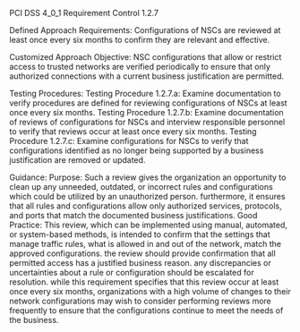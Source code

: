 PCI DSS 4_0_1 Requirement Control 1.2.7

Defined Approach Requirements:
Configurations of NSCs are reviewed at least once every six months to confirm they are relevant and effective.

Customized Approach Objective:
NSC configurations that allow or restrict access to trusted networks are verified periodically to ensure that only authorized connections with a current business justification are permitted.

Testing Procedures:
Testing Procedure 1.2.7.a: Examine documentation to verify procedures are defined for reviewing configurations of NSCs at least once every six months.
Testing Procedure 1.2.7.b: Examine documentation of reviews of configurations for NSCs and interview responsible personnel to verify that reviews occur at least once every six months.
Testing Procedure 1.2.7.c: Examine configurations for NSCs to verify that configurations identified as no longer being supported by a business justification are removed or updated.

Guidance:
Purpose: Such a review gives the organization an opportunity to clean up any unneeded, outdated, or incorrect rules and configurations which could be utilized by an unauthorized person. furthermore, it ensures that all rules and configurations allow only authorized services, protocols, and ports that match the documented business justifications. Good Practice: This review, which can be implemented using manual, automated, or system-based methods, is intended to confirm that the settings that manage traffic rules, what is allowed in and out of the network, match the approved configurations. the review should provide confirmation that all permitted access has a justified business reason. any discrepancies or uncertainties about a rule or configuration should be escalated for resolution. while this requirement specifies that this review occur at least once every six months, organizations with a high volume of changes to their network configurations may wish to consider performing reviews more frequently to ensure that the configurations continue to meet the needs of the business.